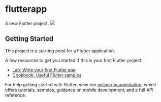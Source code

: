 # flutterapp

A new Flutter project.
![](https://drive.google.com/file/d/1EC97afW9DPG4txIVQLlmbl3OFDI5GQYu/view?usp=drivesdk)

## Getting Started

This project is a starting point for a Flutter application.

A few resources to get you started if this is your first Flutter project:

- [Lab: Write your first Flutter app](https://flutter.dev/docs/get-started/codelab)
- [Cookbook: Useful Flutter samples](https://flutter.dev/docs/cookbook)

For help getting started with Flutter, view our
[online documentation](https://flutter.dev/docs), which offers tutorials,
samples, guidance on mobile development, and a full API reference.
